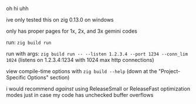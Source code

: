 oh hi uhh

ive only tested this on zig 0.13.0 on windows

only has proper pages for 1x, 2x, and 3x gemini codes

run: `zig build run`

run with args: `zig build run -- --listen 1.2.3.4 --port 1234 --conn_lim 1024` (listens on 1.2.3.4:1234 with 1024 max http connections)

view compile-time options with `zig build --help` (down at the "Project-Specific Options" section)

i would recommend *against* using ReleaseSmall or ReleaseFast optimization modes just in case my code has unchecked buffer overflows
